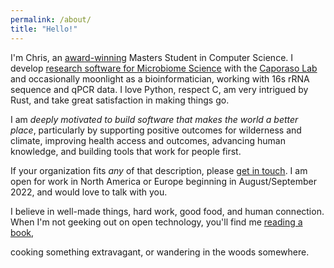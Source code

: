 ```yaml
---
permalink: /about/
title: "Hello!"
---
```

I'm Chris, an [award-winning](/portfolio/#awardsscholarships) Masters Student in Computer Science.
I develop [research software for Microbiome Science](https://qiime2.org/)
with the [Caporaso Lab](https://caporasolab.us/)
and occasionally moonlight as a bioinformatician, working with 16s rRNA sequence and qPCR data.
I love Python, respect C, am very intrigued by Rust, and take great satisfaction in
making things go.

I am *deeply motivated to build software that makes the world a better place*,
particularly by supporting positive outcomes for wilderness and climate,
improving health access and outcomes, advancing human knowledge,
and building tools that work for people first.

If your organization fits *any* of that description, please [get in touch](mailto:chriskeefe@nau.edu).
I am open for work in North America or Europe beginning in August/September 2022,
and would love to talk with you.

I believe in well-made things, hard work, good food, and human connection.
When I'm not geeking out on open technology, you'll find me
[reading a book](https://www.goodreads.com/user/show/765208-chris-keefe),
<!-- [cooking something extravagant](/categories/#recipes), -->
cooking something extravagant,
or wandering in the woods somewhere.